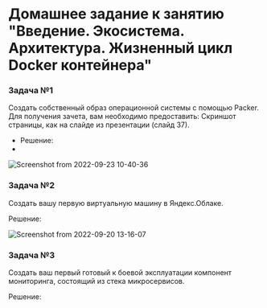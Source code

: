 # Домашнее задание к занятию "Введение. Экосистема. Архитектура. Жизненный цикл Docker контейнера"


### Задача №1

Создать собственный образ операционной системы с помощью Packer.
Для получения зачета, вам необходимо предоставить:
Скриншот страницы, как на слайде из презентации (слайд 37).

* Решение:
* 
![Screenshot from 2022-09-23 10-40-36](https://user-images.githubusercontent.com/92155007/191904993-141a1d22-ab31-4f2c-89d0-209e2fb8c6f9.png)


### Задача №2

Создать вашу первую виртуальную машину в Яндекс.Облаке.

Решение:

 ![Screenshot from 2022-09-20 13-16-07](https://user-images.githubusercontent.com/92155007/191219320-3086dc51-ce6d-49ea-904c-48968bce3148.png)


### Задача №3

Создать ваш первый готовый к боевой эксплуатации компонент мониторинга, состоящий из стека микросервисов.

Решение:


